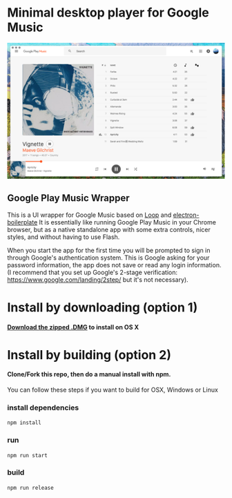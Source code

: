 # Minimal desktop player for Google Music
![Screenshot](screenshot.png "Screenshot")

## Google Play Music Wrapper
This is a UI wrapper for Google Music based on [Loop](https://github.com/twostairs/loop) and [electron-boilerplate](https://github.com/szwacz/electron-boilerplate) It is essentially like running Google Play Music in your Chrome browser, but as a native standalone app with some extra controls, nicer styles, and without having to use Flash.

When you start the app for the first time you will be prompted to sign in through Google's authentication system.  This is Google asking for your password information, the app does not save or read any login information.  (I recommend that you set up Google's 2-stage verification: https://www.google.com/landing/2step/ but it's not necessary).

# Install by downloading (option 1)

#### [Download the zipped .DMG](https://github.com/pmsaue0/play/releases) to install on OS X

# Install by building (option 2)

#### Clone/Fork this repo, then do a manual install with npm.
You can follow these steps if you want to build for OSX, Windows or Linux

### install dependencies
```
npm install
```
### run
```
npm run start
```
### build
```
npm run release
```
